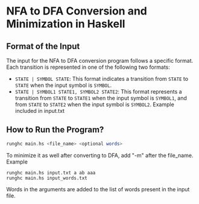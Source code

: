# NFA to DFA Conversion and Minimization in Haskell

## Format of the Input
The input for the NFA to DFA conversion program follows a specific format. Each transition is represented in one of the following two formats:
- `STATE | SYMBOL STATE`: This format indicates a transition from `STATE` to `STATE` when the input symbol is `SYMBOL`.
- `STATE | SYMBOL1 STATE1, SYMBOL2 STATE2`: This format represents a transition from `STATE` to `STATE1` when the input symbol is `SYMBOL1`, and from `STATE` to `STATE2` when the input symbol is `SYMBOL2`.
  Example included in input.txt

## How to Run the Program?
```haskell
runghc main.hs <file_name> <optional words>

``` 
To minimize it as well after converting to DFA, add "-m" after the file_name.
Example
```
runghc main.hs input.txt a ab aaa
runghc main.hs input_words.txt
```
Words in the arguments are added to the list of words present in the input file.
